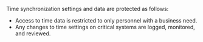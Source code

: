 Time synchronization settings and data are protected as follows:

- Access to time data is restricted to only personnel with a business need.
- Any changes to time settings on critical systems are logged, monitored, and reviewed.